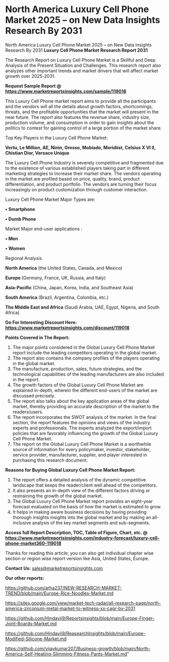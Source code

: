 # North America Luxury Cell Phone Market 2025 – on New Data Insights Research By 2031
North America Luxury Cell Phone Market 2025 – on New Data Insights Research By 2031
<strong>Luxury Cell Phone Market Research Report 2031</strong>

The Research Report on Luxury Cell Phone Market is a Skillful and Deep Analysis of the Present Situation and Challenges. This research report also analyzes other important trends and market drivers that will affect market growth over 2025-2031.

<strong>Request Sample Report @ <a href=https://www.marketreportsinsights.com/sample/119018>https://www.marketreportsinsights.com/sample/119018</a></strong>

This Luxury Cell Phone market report aims to provide all the participants and the vendors will all the details about growth factors, shortcomings, threats, and the profitable opportunities that the market will present in the near future. The report also features the revenue share, industry size, production volume, and consumption in order to gain insights about the politics to contest for gaining control of a large portion of the market share.

Top Key Players in the Luxury Cell Phone Market:

<strong>Vertu, Le Million, AE, Ninin, Gresso, Mobiado, Meridiist, Celsius X VI II, Chistian Dior, Versace Unique</strong>

The Luxury Cell Phone Industry is severely competitive and fragmented due to the existence of various established players taking part in different marketing strategies to increase their market share. The vendors operating in the market are profiled based on price, quality, brand, product differentiation, and product portfolio. The vendors are turning their focus increasingly on product customization through customer interaction.

Luxury Cell Phone Market Major Types are:

<strong>• Smartphone

• Dumb Phone</strong>

Market Major end-user applications :

<strong>• Men

• Women</strong>

Regional Analysis

</u><strong><b>North America</b></strong> (the United States, Canada, and Mexico)

<strong><b>Europe </b></strong>(Germany, France, UK, Russia, and Italy)

<strong><b>Asia-Pacific</b></strong> (China, Japan, Korea, India, and Southeast Asia)

<strong><b>South America</b></strong> (Brazil, Argentina, Colombia, etc.)

<strong><b>The Middle East and Africa</b></strong> (Saudi Arabia, UAE, Egypt, Nigeria, and South Africa)

<strong>Go For Interesting Discount Here: <a href=https://www.marketreportsinsights.com/discount/119018>https://www.marketreportsinsights.com/discount/119018</a></strong>

<strong>Points Covered in The Report:</strong>
<ol>
  <li>The major points considered in the Global Luxury Cell Phone Market report include the leading competitors operating in the global market.</li>
  <li>The report also contains the company profiles of the players operating in the global market.</li>
  <li>The manufacture, production, sales, future strategies, and the technological capabilities of the leading manufacturers are also included in the report.</li>
  <li>The growth factors of the Global Luxury Cell Phone Market are explained in-depth, wherein the different end-users of the market are discussed precisely.</li>
  <li>The report also talks about the key application areas of the global market, thereby providing an accurate description of the market to the readers/users.</li>
  <li>The report incorporates the SWOT analysis of the market. In the final section, the report features the opinions and views of the industry experts and professionals. The experts analyzed the export/import policies that are favorably influencing the growth of the Global Luxury Cell Phone Market.</li>
  <li>The report on the Global Luxury Cell Phone Market is a worthwhile source of information for every policymaker, investor, stakeholder, service provider, manufacturer, supplier, and player interested in purchasing this research document.</li>
</ol>
<strong>Reasons for Buying Global Luxury Cell Phone Market Report:</strong>

<ol>
  <li>The report offers a detailed analysis of the dynamic competitive landscape that keeps the reader/client well ahead of the competitors.</li>
  <li>It also presents an in-depth view of the different factors driving or restraining the growth of the global market.</li>
  <li>The Global Luxury Cell Phone Market report provides an eight-year forecast evaluated on the basis of how the market is estimated to grow.</li>
  <li>It helps in making aware business decisions by having providing thorough insights insights into the global market and by making an all-inclusive analysis of the key market segments and sub-segments.</li>
</ol>
<strong>Access full Report Description, TOC, Table of Figure, Chart, etc. @ <a href=https://www.marketreportsinsights.com/industry-forecast/luxury-cell-phone-market360-119018>https://www.marketreportsinsights.com/industry-forecast/luxury-cell-phone-market360-119018</a></strong>


Thanks for reading this article; you can also get individual chapter wise section or region wise report version like Asia, United States, Europe.

<strong>Contact Us:</strong>
sales@marketreportsinsights.com

<strong>Our other reports:</strong>

<a href=https://github.com/arha237/NEW-RESEARCH-MARKET-TREND/blob/main/Europe-Rice-Noodles-Market.md>https://github.com/arha237/NEW-RESEARCH-MARKET-TREND/blob/main/Europe-Rice-Noodles-Market.md</a>

<a href=https://sites.google.com/view/market-tech-radar/all-research-page/north-america-zirconium-metal-market-to-witness-xx-cagr-by-2031>https://sites.google.com/view/market-tech-radar/all-research-page/north-america-zirconium-metal-market-to-witness-xx-cagr-by-2031</a>

<a href=https://github.com/Hindavii9/Reportsinsights/blob/main/Europe-Finger-Joint-Boards-Market.md>https://github.com/Hindavii9/Reportsinsights/blob/main/Europe-Finger-Joint-Boards-Market.md</a>

<a href=https://github.com/Hindavii9/ReasearchInsights/blob/main/Europe-Modified-Silicone-Market.md>https://github.com/Hindavii9/ReasearchInsights/blob/main/Europe-Modified-Silicone-Market.md</a>

<a href=https://github.com/vijaykumar207/Business-growth/blob/main/North-America-Self-Heating-Slimming-Fitness-Pants-Market.md>https://github.com/vijaykumar207/Business-growth/blob/main/North-America-Self-Heating-Slimming-Fitness-Pants-Market.md</a>"
